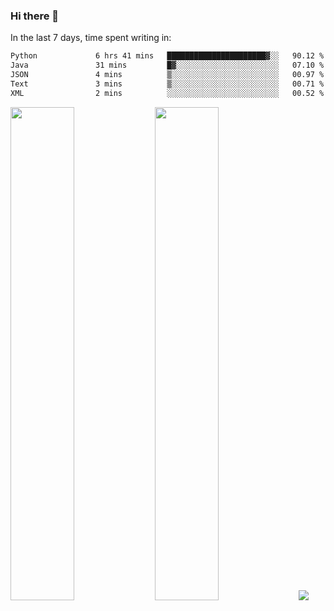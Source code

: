### Hi there 👋

In the last 7 days, time spent writing in:

<!--START_SECTION:waka-->

```txt
Python             6 hrs 41 mins   ██████████████████████▓░░   90.12 %
Java               31 mins         █▓░░░░░░░░░░░░░░░░░░░░░░░   07.10 %
JSON               4 mins          ▒░░░░░░░░░░░░░░░░░░░░░░░░   00.97 %
Text               3 mins          ▒░░░░░░░░░░░░░░░░░░░░░░░░   00.71 %
XML                2 mins          ░░░░░░░░░░░░░░░░░░░░░░░░░   00.52 %
```

<!--END_SECTION:waka-->

<img src="https://wakatime.com/share/@jimtje/5d0c92de-08f8-4a72-8f2f-6a9693d1e318.svg" width=45% height=45%> <img src="https://wakatime.com/share/@jimtje/501498ae-bda5-4da7-a89d-b40bcdd5556d.svg" width=45% height=45%>
![](https://hit.yhype.me/github/profile?user_id=43537315)
